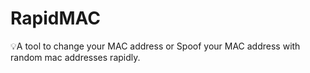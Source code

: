 # RapidMAC
:bulb:A tool to change your MAC address or Spoof your MAC address with random mac addresses rapidly.
